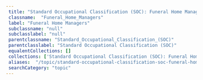 ```yaml
--- 
 title: "Standard Occupational Classification (SOC): Funeral Home Managers" 
 classname:  "Funeral_Home_Managers" 
 label: "Funeral Home Managers" 
 subclassname: "null" 
 subclasslabel: "null" 
 parentclassname: "Standard_Occupational_Classification_(SOC)" 
 parentclasslabel: "Standard Occupational Classification (SOC)" 
 equalentCollections: [] 
 collections: ['Standard Occupational Classification (SOC): Funeral Home Managers']
 aliases:  "/topic/standard-occupational-classification-soc-funeral-home-managers"  
 searchCategory: "topic" 
---
```

